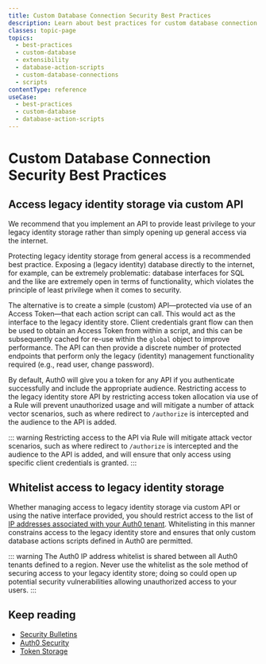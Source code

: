 ```yaml
---
title: Custom Database Connection Security Best Practices
description: Learn about best practices for custom database connection security.
classes: topic-page
topics:
  - best-practices
  - custom-database
  - extensibility
  - database-action-scripts
  - custom-database-connections
  - scripts
contentType: reference
useCase:
  - best-practices
  - custom-database
  - database-action-scripts
---
```

# Custom Database Connection Security Best Practices

## Access legacy identity storage via custom API

We recommend that you implement an API to provide least privilege to your legacy identity storage rather than simply opening up general access via the internet. 

Protecting legacy identity storage from general access is a recommended best practice. Exposing a (legacy identity) database directly to the internet, for example, can be extremely problematic: database interfaces for SQL and the like are extremely open in terms of functionality, which violates the principle of least privilege when it comes to security.

The alternative is to create a simple (custom) API&mdash;protected via use of an Access Token&mdash;that each action script can call. This would act as the interface to the legacy identity store. Client credentials grant flow can then be used to obtain an Access Token from within a script, and this can be subsequently cached for re-use within the `global` object to improve performance. The API can then provide a discrete number of protected endpoints that perform only the legacy (identity) management functionality required (e.g., read user, change password). 

By default, Auth0 will give you a token for any API if you authenticate successfully and include the appropriate audience. Restricting access to the legacy identity store API by restricting access token allocation via use of a Rule will prevent unauthorized usage and will mitigate a number of attack vector scenarios, such as where redirect to `/authorize` is intercepted and the audience to the API is added.

::: warning
Restricting access to the API via Rule will mitigate attack vector scenarios, such as where redirect to `/authorize` is intercepted and the audience to the API is added, and will ensure that only access using specific client credentials is granted.
:::

## Whitelist access to legacy identity storage

Whether managing access to legacy identity storage via custom API or using the native interface provided, you should restrict access to the list of [IP addresses associated with your Auth0 tenant](/guides/ip-whitelist). Whitelisting in this manner constrains access to the legacy identity store and ensures that only custom database actions scripts defined in Auth0 are permitted. 

::: warning
The Auth0 IP address whitelist is shared between all Auth0 tenants defined to a region. Never use the whitelist as the sole method of securing access to your legacy identity store; doing so could open up potential security vulnerabilities allowing unauthorized access to your users.
:::

## Keep reading

* [Security Bulletins](/security/bulletins)
* [Auth0 Security](/security)
* [Token Storage](/tokens/concepts/token-storage)
